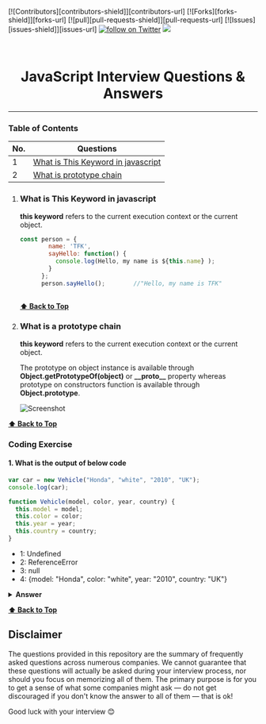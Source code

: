 [![Contributors][contributors-shield]][contributors-url]
[![Forks][forks-shield]][forks-url]
[![pull][pull-requests-shield]][pull-requests-url]
[![Issues][issues-shield]][issues-url]
<a href="https://twitter.com/intent/follow?screen_name=thowfeeksalim6">
        <img src="https://img.shields.io/twitter/follow/thowfeeksalim6?style=social&logo=twitter"
            alt="follow on Twitter"></a>
<a href=#><img src="/16.gif"></a>

<br>
<h1 align="center"> <strong> JavaScript Interview Questions & Answers </strong> </h1> 




---

### Table of Contents

| No. | Questions                                                                                                                                                         |
| --- | ----------------------------------------------------------------------------------------------------------------------------------------------------------------- |
| 1   | [What is This Keyword in javascript](#what-is-This-Keyword-in-javascript)                                         |
| 2   | [What is prototype chain](#what-is-a-prototype-chain)                                                                                                           

1. ### What is This Keyword in javascript

   **this keyword** refers to the current execution context or the current object. 

    ```javascript
    const person = {
            name: 'TFK',
            sayHello: function() {
              console.log(Hello, my name is ${this.name} );
            }
          };
          person.sayHello();        //"Hello, my name is TFK"
        
    ```
    

    **[⬆ Back to Top](#table-of-contents)**
   

   

 2. ### What is a prototype chain

      **this keyword** refers to the current execution context or the current object. 


      The prototype on object instance is available through **Object.getPrototypeOf(object)** or **\_\_proto__** property whereas prototype on constructors function is       available through **Object.prototype**.

    ![Screenshot](images/prototype_chain.png) 

   **[⬆ Back to Top](#table-of-contents)**




### Coding Exercise

   #### 1. What is the output of below code

   ```javascript
   var car = new Vehicle("Honda", "white", "2010", "UK");
   console.log(car);

   function Vehicle(model, color, year, country) {
     this.model = model;
     this.color = color;
     this.year = year;
     this.country = country;
   }
   ```

   - 1: Undefined
   - 2: ReferenceError
   - 3: null
   - 4: {model: "Honda", color: "white", year: "2010", country: "UK"}

   <details><summary><b>Answer</b></summary>
   <p>

   ##### Answer: 4

   The function declarations are hoisted similar to any variables. So the placement for `Vehicle` function declaration doesn't make any difference.

   </p>
   </details>



**[⬆ Back to Top](#table-of-contents)**

 
   ## Disclaimer

   The questions provided in this repository are the summary of frequently asked questions across numerous companies. We cannot guarantee that these questions will actually be asked during your interview process, nor should you focus on memorizing all of them. The primary purpose is for you to get a sense of what some companies might ask — do not get discouraged if you don't know the answer to all of them ⁠— that is ok!

   Good luck with your interview 😊

